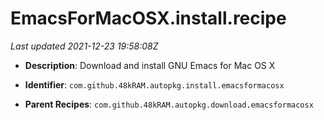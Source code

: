# EmacsForMacOSX.install.recipe

_Last updated 2021-12-23 19:58:08Z_

- **Description**: Download and install GNU Emacs for Mac OS X

- **Identifier**: `com.github.48kRAM.autopkg.install.emacsformacosx`

- **Parent Recipes**: `com.github.48kRAM.autopkg.download.emacsformacosx`